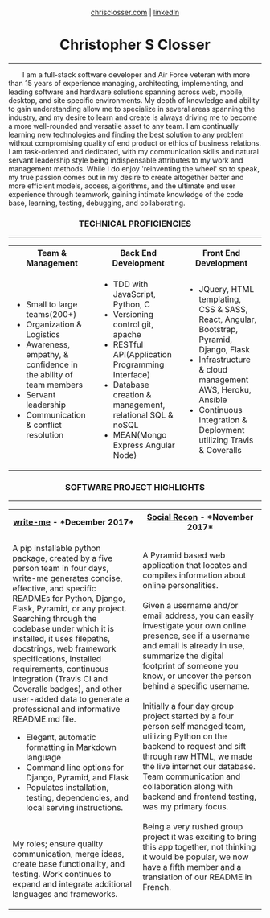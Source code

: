 <p align="center">
  <a href="https://chrisclosser.herokuapp.com">
    chrisclosser.com</a> |
  <a href="https://www.linkedin.com/in/christophersclosser">
    linkedIn</a>
</p>

<h1 align="center">Christopher S Closser</h1>
<hr>
<p>
  &emsp;&emsp;I am a full-stack software developer and Air Force veteran with more than 15 years of experience managing, architecting, implementing, and leading software and hardware solutions spanning across web, mobile, desktop, and site specific environments. My depth of knowledge and ability to gain understanding allow me to specialize in several areas spanning the industry, and my desire to learn and create is always driving me to become a more well-rounded and versatile asset to any team. I am continually learning new technologies and finding the best solution to any problem without compromising quality of end product or ethics of business relations. I am task-oriented and dedicated, with my communication skills and natural servant leadership style being indispensable attributes to my work and management methods. While I do enjoy 'reinventing the wheel' so to speak, my true passion comes out in my desire to create altogether better and more efficient  models, access, algorithms, and the ultimate end user experience through teamwork, gaining intimate knowledge of the code base, learning, testing, debugging, and collaborating.
</p>
<h3 align="center">
  TECHNICAL PROFICIENCIES
</h3>
<hr>

<table border="0">
  <tbody border="0">
    <tr border="0">
      <th align="center" width="305">Team & Management</th>
      <th align="center" width="295">Back End Development</th>
      <th align="center" width="320">Front End Development</th>
    </tr>
    <tr>
      <td align="left">
        <ul align="left">
          <li>Small to large teams(200+)</li>
          <li>Organization & Logistics</li>
          <li>Awareness, empathy, & confidence in the ability of team members</li>
          <li>Servant leadership</li>
          <li>Communication & conflict resolution</li>
        </ul>
      </td>
      <td align="left">
        <ul>
          <li>TDD with JavaScript, Python, C</li>
          <li>Versioning control git, apache</li>
          <li>RESTful API(Application Programming Interface)</li>
          <li>Database creation & management, relational SQL & noSQL</li>
          <li>MEAN(Mongo Express Angular Node)</li>
        </ul>
      </td>
      <td align="left">
        <ul>
          <li>JQuery, HTML templating, CSS & SASS, React, Angular, Bootstrap, Pyramid,  Django, Flask</li>
          <li>Infrastructure & cloud management AWS, Heroku, Ansible</li>
          <li>Continuous Integration & Deployment utilizing Travis & Coveralls</li>
        </ul>
      </td>
    </tr>
  </tbody>
</table>

<h3 align="center">
  SOFTWARE PROJECT HIGHLIGHTS
</h3>
<hr>

<table border="0">
  <tbody border="0">
    <tr border="0">
      <th align="center" width="305">
        <a href="http://write-me.readthedocs.io/en/latest/">
        write-me</a>
        - *December 2017*</th>
      <th align="center" width="295"><a href="https://github.com/famavott/osint-scraper/blob/master/README.md">
      Social Recon</a>
      - *November 2017*</th>
    </tr>
    <tr>
      <td align="left">
        <p>A pip installable python package, created by a five person team in four days, write-me generates concise, effective, and specific READMEs for Python, Django, Flask, Pyramid, or any project. Searching through the codebase under which it is installed, it uses filepaths, docstrings, web framework specifications, installed requirements, continuous integration (Travis CI and Coveralls badges), and other user-added data to generate a professional and informative README.md file.</p>
        <ul align="left">
          <li>Elegant, automatic formatting in Markdown language</li>
          <li>Command line options for Django, Pyramid, and  Flask</li>
          <li>Populates installation, testing, dependencies, and local serving instructions.</li>
        </ul><br>
        <p>My roles; ensure quality communication, merge ideas, create base functionality, and testing. Work continues to expand and integrate additional languages and frameworks.</p>
      </td>
      <td align="left">
        <p>A Pyramid based web application that locates and compiles information about online personalities.<br><br>
        Given a username and/or email address, you can easily investigate your own online presence, see if a username and email is already in use, summarize the digital footprint of someone you know, or uncover the person behind a specific username.<br><br>
        Initially a four day group project started by a four person self managed team, utilizing Python on the backend to request and sift through raw HTML, we made the live internet our database. Team communication and collaboration along with backend and frontend testing, was my primary focus.<br><br>
        Being a very rushed group project it was exciting to bring this app together, not thinking it would be popular, we now have a fifth member and a translation of our README in French.</p>
      </td>
    </tr>
  </tbody>
</table>

